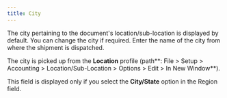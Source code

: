 ```yaml
---
title: City
---
```



The city pertaining to the  document's location/sub-location is displayed by default. You can change  the city if required. Enter the name of the city from where the shipment  is dispatched.


The city is picked up from the **Location**  profile (path**: File &gt; Setup &gt; Accounting 
 &gt; Location/Sub-Location &gt; Options &gt; Edit &gt; In New Window**).


This field is displayed only if you select the **City/State** option in the Region  field.
